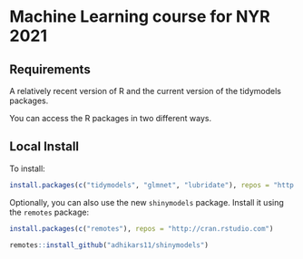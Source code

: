 # Machine Learning course for NYR 2021

## Requirements

A relatively recent version of R and the current version of the tidymodels packages. 

You can access the R packages in two different ways.

## Local Install

To install:

```r
install.packages(c("tidymodels", "glmnet", "lubridate"), repos = "http://cran.rstudio.com")
```

Optionally, you can also use the new `shinymodels` package. Install it using the `remotes` package:

```r
install.packages(c("remotes"), repos = "http://cran.rstudio.com")

remotes::install_github("adhikars11/shinymodels")
```

